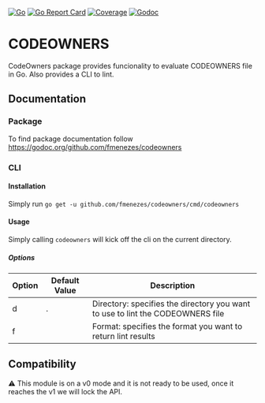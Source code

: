 [![Go](https://github.com/fmenezes/codeowners/workflows/Go/badge.svg)](https://github.com/fmenezes/codeowners/actions?query=branch%3Amaster)
[![Go Report Card](https://goreportcard.com/badge/github.com/fmenezes/codeowners)](https://goreportcard.com/report/github.com/fmenezes/codeowners)
[![Coverage](https://coveralls.io/repos/github/fmenezes/codeowners/badge.svg?branch=master)](https://coveralls.io/github/fmenezes/codeowners?branch=master)
[![Godoc](https://godoc.org/github.com/fmenezes/codeowners?status.svg)](https://godoc.org/github.com/fmenezes/codeowners)

# CODEOWNERS

CodeOwners package provides funcionality to evaluate CODEOWNERS file in Go. Also provides a CLI to lint.

## Documentation

### Package

To find package documentation follow https://godoc.org/github.com/fmenezes/codeowners

### CLI

#### Installation

Simply run `go get -u github.com/fmenezes/codeowners/cmd/codeowners`

#### Usage

Simply calling `codeowners` will kick off the cli on the current directory.

##### Options

| Option        | Default Value | Description                                                                    |
| ------------- | ------------- | ------------------------------------------------------------------------------ |
| d             | .             | Directory: specifies the directory you want to use to lint the CODEOWNERS file |
| f             |               | Format: specifies the format you want to return lint results                   |

## Compatibility

:warning: This module is on a v0 mode and it is not ready to be used, once it reaches the v1 we will lock the API.

